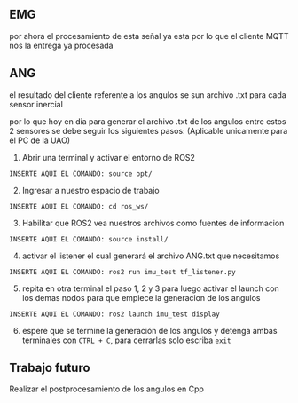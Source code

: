 EMG
-
por ahora el procesamiento de esta señal ya esta por lo que el cliente MQTT nos la entrega ya procesada

ANG
-
el resultado del cliente referente a los angulos se sun archivo .txt para cada sensor inercial

por lo que hoy en dia para generar el archivo .txt de los angulos entre estos 2 sensores se debe seguir los siguientes pasos: (Aplicable unicamente para el PC de la UAO)

1. Abrir una terminal y activar el entorno de ROS2
```
INSERTE AQUI EL COMANDO: source opt/
```

2. Ingresar a nuestro espacio de trabajo
```
INSERTE AQUI EL COMANDO: cd ros_ws/
```

3. Habilitar que ROS2 vea nuestros archivos como fuentes de informacion
```
INSERTE AQUI EL COMANDO: source install/
```

4. activar el listener el cual generará el archivo ANG.txt que necesitamos
```
INSERTE AQUI EL COMANDO: ros2 run imu_test tf_listener.py
```

5. repita en otra terminal el paso 1, 2 y 3 para luego activar el launch con los demas nodos para que empiece la generacion de los angulos
```
INSERTE AQUI EL COMANDO: ros2 launch imu_test display
```
6. espere que se termine la generación de los angulos y detenga ambas terminales con ```CTRL + C```, para cerrarlas solo escriba ```exit```

   
Trabajo futuro
-
Realizar el postprocesamiento de los angulos en Cpp



